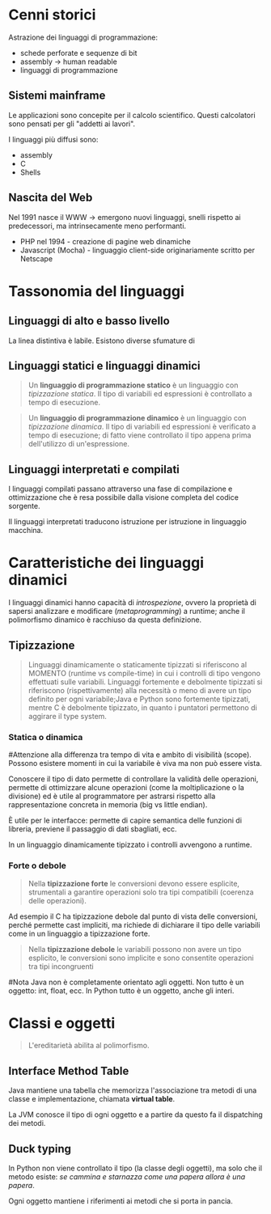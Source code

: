 # Cenni storici
Astrazione dei linguaggi di programmazione:
- schede perforate e sequenze di bit
- assembly -> human readable
- linguaggi di programmazione

## Sistemi mainframe
Le applicazioni sono concepite per il calcolo scientifico. Questi calcolatori sono pensati per gli "addetti ai lavori".

I linguaggi più diffusi sono:
- assembly
- C
- Shells

## Nascita del Web
Nel 1991 nasce il WWW -> emergono nuovi linguaggi, snelli rispetto ai predecessori, ma intrinsecamente meno performanti.
- PHP nel 1994 - creazione di pagine web dinamiche
- Javascript (Mocha) - linguaggio client-side originariamente scritto per Netscape

# Tassonomia del linguaggi
## Linguaggi di alto e basso livello
La linea distintiva è labile. Esistono diverse sfumature di 

## Linguaggi statici e linguaggi dinamici
> Un **linguaggio di programmazione statico** è un linguaggio con *tipizzazione statica*. Il tipo di variabili ed espressioni è controllato a tempo di esecuzione.

> Un **linguaggio di programmazione dinamico** è un linguaggio con *tipizzazione dinamica*. Il tipo di variabili ed espressioni è verificato a tempo di esecuzione; di fatto viene controllato il tipo appena prima dell'utilizzo di un'espressione.

## Linguaggi interpretati e compilati
I linguaggi compilati passano attraverso una fase di compilazione e ottimizzazione che è resa possibile dalla visione completa del codice sorgente.

Il linguaggi interpretati traducono istruzione per istruzione in linguaggio macchina.

# Caratteristiche dei linguaggi dinamici
I linguaggi dinamici hanno capacità di *introspezione*, ovvero la proprietà di sapersi analizzare e modificare (*metaprogramming*) a runtime; anche il polimorfismo dinamico è racchiuso da questa definizione.

## Tipizzazione
> Linguaggi dinamicamente o staticamente tipizzati si riferiscono al MOMENTO (runtime vs compile-time) in cui i controlli di tipo vengono effettuati sulle variabili. Linguaggi fortemente e debolmente tipizzati si riferiscono (rispettivamente) alla necessità o meno di avere un tipo definito per ogni variabile;Java e Python sono fortemente tipizzati, mentre C è debolmente tipizzato, in quanto i puntatori permettono di aggirare il type system.

### Statica o dinamica
#Attenzione alla differenza tra tempo di vita e ambito di visibilità (scope). Possono esistere momenti in cui la variabile è viva ma non può essere vista.

Conoscere il tipo di dato permette di controllare la validità delle operazioni, permette di ottimizzare alcune operazioni (come la moltiplicazione o la divisione) ed è utile al programmatore per astrarsi rispetto alla rappresentazione concreta in memoria (big vs little endian).

È utile per le interfacce: permette di capire semantica delle funzioni di libreria, previene il passaggio di dati sbagliati, ecc.

In un linguaggio dinamicamente tipizzato i controlli avvengono a runtime.

### Forte o debole
> Nella **tipizzazione forte** le conversioni devono essere esplicite, strumentali a garantire operazioni solo tra tipi compatibili (coerenza delle operazioni).

Ad esempio il C ha tipizzazione debole dal punto di vista delle conversioni, perché permette cast impliciti, ma richiede di dichiarare il tipo delle variabili come in un linguaggio a tipizzazione forte.

> Nella **tipizzazione debole** le variabili possono non avere un tipo esplicito, le conversioni sono implicite e sono consentite operazioni tra tipi incongruenti

#Nota Java non è completamente orientato agli oggetti. Non tutto è un oggetto: int, float, ecc. In Python tutto è un oggetto, anche gli interi.

# Classi e oggetti
> L'ereditarietà abilita al polimorfismo.

## Interface Method Table
Java mantiene una tabella che memorizza l'associazione tra metodi di una classe e implementazione, chiamata **virtual table**.

La JVM conosce il tipo di ogni oggetto e a partire da questo fa il dispatching dei metodi.

## Duck typing
In Python non viene controllato il tipo (la classe degli oggetti), ma solo che il metodo esiste: _se cammina e starnazza come una papera allora è una papera_.

Ogni oggetto mantiene i riferimenti ai metodi che si porta in pancia.
